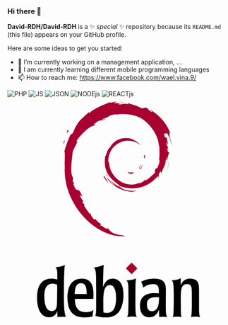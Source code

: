 ### Hi there 👋

**David-RDH/David-RDH** is a ✨ _special_ ✨ repository because its `README.md` (this file) appears on your GitHub profile.

Here are some ideas to get you started:

- 🔭 I’m currently working on a management application, ...
- 🌱 I am currently learning different mobile programming languages
- 📫 How to reach me: https://www.facebook.com/wael.vina.9/

<img src="https://www.vectorlogo.zone/logos/php/php-vertical.svg" alt="PHP"> <img src="https://www.vectorlogo.zone/logos/javascript/javascript-vertical.svg" alt="JS"> <img src="https://www.vectorlogo.zone/logos/json/json-ar21.svg" alt="JSON"> <img src="https://www.vectorlogo.zone/logos/nodejs/nodejs-horizontal.svg" alt="NODEjs"> <img src="https://www.vectorlogo.zone/logos/reactjs/reactjs-ar21.svg" alt="REACTjs"> <svg viewBox="0 0 128 128">
<path fill="#A80030" d="M69.687 42.927c-1.289.018.243.663 1.926.923.467-.364.886-.73 1.263-1.087-1.048.257-2.114.262-3.189.164M76.604 41.203c.771-1.061 1.33-2.221 1.527-3.419-.174.854-.636 1.591-1.074 2.372-2.409 1.518-.228-.9-.002-1.823-2.589 3.265-.356 1.958-.451 2.87M79.161 34.554c.157-2.321-.457-1.586-.663-.701.24.125.431 1.637.663.701M64.795 2.819c.689.123 1.488.217 1.373.383.756-.167.926-.318-1.373-.383M66.169 3.202l-.483.101.451-.043.032-.058M87.629 35.435c.077 2.085-.609 3.098-1.229 4.89l-1.115.555c-.912 1.772.091 1.125-.563 2.534-1.425 1.266-4.319 3.959-5.246 4.206-.677-.014.458-.798.607-1.105-1.906 1.308-1.53 1.964-4.445 2.76l-.085-.191c-7.188 3.383-17.173-3.319-17.043-12.463-.075.581-.218.435-.377.668-.37-4.704 2.173-9.428 6.464-11.361 4.195-2.075 9.115-1.225 12.119 1.58-1.649-2.163-4.938-4.455-8.829-4.243-3.815.063-7.385 2.486-8.575 5.119-1.954 1.229-2.182 4.742-3.033 5.386-1.146 8.421 2.155 12.059 7.741 16.339.876.592.246.683.364 1.134-1.856-.868-3.554-2.18-4.951-3.786.742 1.084 1.541 2.139 2.576 2.967-1.751-.591-4.088-4.24-4.77-4.388 3.016 5.4 12.234 9.47 17.064 7.45-2.236.083-5.073.046-7.583-.882-1.057-.542-2.488-1.665-2.232-1.874 6.589 2.46 13.394 1.862 19.095-2.708 1.451-1.13 3.035-3.052 3.493-3.078-.688 1.038.118.499-.412 1.415 1.443-2.331-.628-.95 1.493-4.024l.784 1.079c-.294-1.937 2.403-4.285 2.129-7.345.618-.936.688 1.008.033 3.16.91-2.388.241-2.771.474-4.743.251.663.585 1.367.755 2.066-.593-2.308.607-3.885.905-5.227-.295-.129-.915 1.02-1.059-1.705.021-1.185.33-.621.448-.912-.23-.134-.841-1.042-1.211-2.782.267-.41.718 1.06 1.084 1.12-.236-1.383-.641-2.438-.658-3.501-1.069-2.234-.378.299-1.244-.959-1.14-3.55.943-.824 1.085-2.436 1.725 2.498 2.706 6.372 3.16 7.977-.346-1.956-.902-3.852-1.583-5.686.526.222-.845-4.023.683-1.212-1.629-5.993-6.971-11.593-11.885-14.219.601.55 1.358 1.24 1.088 1.349-2.445-1.454-2.017-1.569-2.366-2.183-1.989-.81-2.122.067-3.438.002-3.753-1.992-4.476-1.781-7.93-3.026l.156.735c-2.486-.828-2.896.312-5.583.001-.163-.126.861-.462 1.705-.583-2.403.316-2.292-.476-4.644.086.578-.407 1.192-.677 1.811-1.022-1.959.119-4.68 1.141-3.841.21-3.196 1.428-8.875 3.43-12.063 6.418l-.1-.669c-1.459 1.752-6.367 5.234-6.759 7.506l-.391.091c-.758 1.286-1.25 2.744-1.853 4.067-.993 1.694-1.457.652-1.315.918-1.954 3.962-2.927 7.292-3.765 10.023.597.893.015 5.377.239 8.966-.979 17.728 12.441 34.938 27.112 38.91 2.15.771 5.348.744 8.067.819-3.208-.918-3.622-.485-6.75-1.575-2.254-1.063-2.748-2.276-4.346-3.663l.633 1.117c-3.133-1.108-1.822-1.372-4.371-2.179l.676-.88c-1.016-.077-2.689-1.711-3.147-2.617l-1.111.044c-1.334-1.645-2.046-2.833-1.993-3.753l-.359.64c-.405-.698-4.91-6.177-2.574-4.901-.434-.396-1.011-.645-1.636-1.782l.475-.543c-1.122-1.447-2.068-3.301-1.996-3.92.6.81 1.016.962 1.428 1.101-2.84-7.045-2.999-.388-5.148-7.171l.454-.035c-.349-.527-.562-1.096-.841-1.657l.198-1.971c-2.043-2.361-.571-10.049-.275-14.264.203-1.714 1.706-3.539 2.848-6.4l-.695-.12c1.33-2.319 7.595-9.317 10.498-8.958 1.405-1.767-.28-.008-.555-.451 3.088-3.196 4.059-2.258 6.143-2.833 2.246-1.333-1.928.521-.864-.508 3.886-.991 2.753-2.256 7.821-2.759.535.304-1.241.47-1.686.864 3.235-1.584 10.241-1.223 14.795.879 5.277 2.469 11.211 9.762 11.446 16.625l.267.071c-.134 2.729.418 5.885-.541 8.782l.648-1.376M55.612 44.697l-.182.903c.848 1.152 1.521 2.399 2.603 3.296-.779-1.516-1.357-2.144-2.421-4.199M57.614 44.62c-.448-.497-.712-1.095-1.012-1.689.285 1.045.868 1.943 1.41 2.858l-.398-1.169M93.065 36.914l-.189.476c-.346 2.466-1.098 4.907-2.247 7.17 1.27-2.388 2.089-5 2.436-7.646M65.052 2.2c.871-.318 2.143-.175 3.068-.385-1.206.102-2.406.161-3.591.313l.523.072M34.444 18.475c.201 1.859-1.398 2.582.354 1.354.94-2.117-.365-.583-.354-1.354M32.384 27.082c.404-1.239.478-1.984.631-2.702-1.116 1.428-.514 1.732-.631 2.702"></path><path d="M28.672 110.113c-.039.041-.039 6.477-.12 8.157-.079 1.358-.199 4.277-3.078 4.277-2.959 0-3.679-3.399-3.918-4.877-.28-1.639-.28-3-.28-3.599 0-1.919.12-7.279 4.639-7.279 1.359 0 2.119.401 2.719.72l.038 2.601zm-11.595 4.719c0 11.275 5.998 11.275 6.877 11.275 2.479 0 4.079-1.36 4.758-3.718l.081 3.558c.76-.041 1.519-.121 2.759-.121.439 0 .798 0 1.119.041.32 0 .64.039 1 .08-.64-1.279-1.12-4.158-1.12-10.397 0-6.077 0-16.353.52-19.472-1.438.681-2.679 1.121-5.397 1.36 1.079 1.16 1.079 1.76 1.079 7.036-.759-.238-1.719-.519-3.358-.519-7.159 0-8.318 6.237-8.318 10.877M38.761 112.791c.041-3.318.721-6.278 3.56-6.278 3.119 0 3.356 3.438 3.277 6.278h-6.837zm10.795.401c0-4.679-.918-9.277-6.837-9.277-8.155 0-8.155 9.038-8.155 10.956 0 8.116 3.638 11.314 9.756 11.314 2.717 0 4.038-.397 4.758-.599-.04-1.439.159-2.359.401-3.598-.841.521-1.921 1.2-4.319 1.2-6.238 0-6.318-5.68-6.318-7.638h10.638l.076-2.358M62.564 114.911c0 3.718-.68 8.716-5.317 8.716-.641 0-1.439-.121-1.959-.24-.08-1.439-.08-3.919-.08-6.797 0-3.44.359-5.236.641-6.118.839-2.837 2.718-2.877 3.076-2.877 3.039 0 3.639 4.198 3.639 7.316zm-11.474 4.359c0 2.959 0 4.638-.479 5.917 1.639.639 3.677.998 6.117.998 1.56 0 6.077 0 8.516-4.997 1.16-2.319 1.56-5.438 1.56-7.797 0-1.44-.16-4.597-1.319-6.598-1.118-1.877-2.918-2.838-4.836-2.838-3.84 0-4.958 3.199-5.558 4.839 0-2.039.039-9.157.357-12.795-2.598 1.2-4.198 1.399-5.916 1.559 1.559.639 1.559 3.28 1.559 11.877v9.835M74.489 125.947c-.801-.121-1.361-.201-2.521-.201-1.277 0-2.158.081-3.077.201.399-.76.56-1.121.68-3.719.16-3.56.2-13.076-.08-15.075-.2-1.521-.559-1.76-1.118-2.159 3.277-.32 4.197-.56 5.717-1.279-.319 1.758-.361 2.641-.361 5.317-.081 13.797-.121 15.275.76 16.915M87.293 114.629c-.079 2.52-.12 4.28-.8 5.678-.841 1.8-2.24 2.319-3.278 2.319-2.402 0-2.92-1.999-2.92-3.957 0-3.759 3.359-4.041 4.877-4.041h2.121zm-10.997 4.92c0 2.52.76 5.038 3.001 6.118.998.44 1.998.44 2.319.44 3.679 0 4.918-2.72 5.678-4.399-.04 1.759 0 2.838.12 4.239.719-.041 1.438-.121 2.64-.121.679 0 1.318.08 1.998.121-.44-.679-.68-1.081-.801-2.64-.079-1.519-.079-3.038-.079-5.158l.04-8.156c0-3.04-.801-6.039-6.799-6.039-3.957 0-6.275 1.2-7.436 1.8.48.88.881 1.637 1.24 3.36 1.561-1.36 3.6-2.08 5.677-2.08 3.321 0 3.321 2.199 3.321 5.317-.76-.04-1.401-.119-2.481-.119-5.079.001-8.438 1.958-8.438 7.317M110.323 121.988c.041 1.36.041 2.799.6 3.959-.88-.08-1.4-.2-3.037-.2-.961 0-1.48.081-2.241.2.159-.519.241-.72.32-1.401.121-.917.2-3.998.2-5.078v-4.318c0-1.879 0-4.599-.122-5.559-.079-.678-.277-2.518-2.599-2.518-2.278 0-3.038 1.679-3.318 3.039-.318 1.399-.318 2.919-.318 8.836.038 5.118.038 5.597.438 6.998-.68-.08-1.52-.159-2.718-.159-.961 0-1.601.039-2.398.159.279-.641.439-.961.519-3.199.082-2.199.241-12.996-.121-15.554-.199-1.56-.6-1.919-1.038-2.319 3.239-.161 4.277-.681 5.278-1.199v4.237c.479-1.241 1.479-4 5.478-4 4.999 0 5.037 3.639 5.078 6.036v12.04"></path><path fill="#A80030" d="M74.827 98.056l-3.313 3.31-3.31-3.31 3.31-3.31 3.313 3.31"></path>
</svg>
